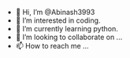 - 👋 Hi, I’m @Abinash3993
- 👀 I’m interested in coding. 
- 🌱 I’m currently learning python. 
- 💞️ I’m looking to collaborate on ...
- 📫 How to reach me ...

<!---
Abinash3993/Abinash3993 is a ✨ special ✨ repository because its `README.md` (this file) appears on your GitHub profile.
You can click the Preview link to take a look at your changes.
--->
